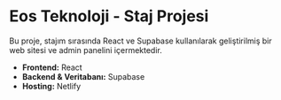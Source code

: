 # Eos Teknoloji - Staj Projesi

Bu proje, stajım sırasında React ve Supabase kullanılarak geliştirilmiş bir web sitesi ve admin panelini içermektedir.

- **Frontend:** React
- **Backend & Veritabanı:** Supabase
- **Hosting:** Netlify
